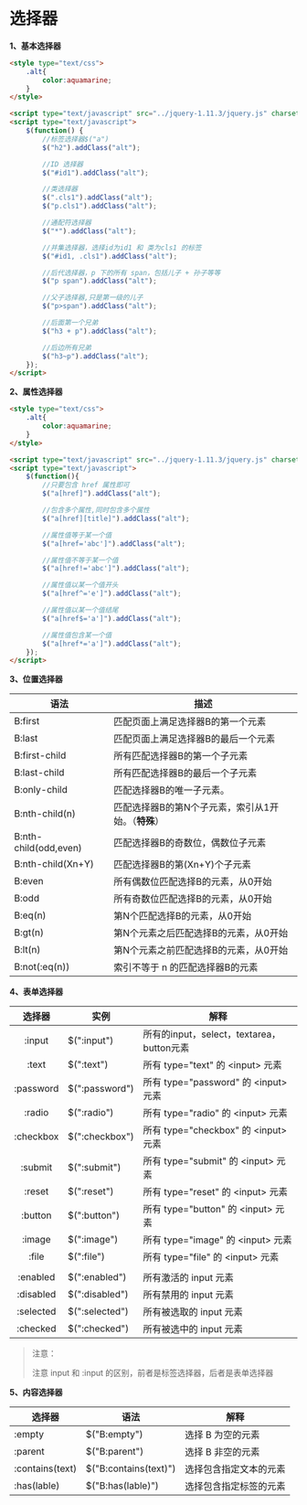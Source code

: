 # 选择器

**1、基本选择器**

~~~html
<style type="text/css">
    .alt{
        color:aquamarine;
    }
</style>

<script type="text/javascript" src="../jquery-1.11.3/jquery.js" charset="utf-8"></script>
<script type="text/javascript">
    $(function() {
        //标签选择器$("a")
        $("h2").addClass("alt");

        //ID 选择器
        $("#id1").addClass("alt");

        //类选择器
        $(".cls1").addClass("alt");
        $("p.cls1").addClass("alt");

        //通配符选择器
        $("*").addClass("alt");

        //并集选择器，选择id为id1 和 类为cls1 的标签
        $("#id1, .cls1").addClass("alt");

        //后代选择器，p 下的所有 span，包括儿子 + 孙子等等
        $("p span").addClass("alt");

        //父子选择器,只是第一级的儿子
        $("p>span").addClass("alt");

        //后面第一个兄弟
        $("h3 + p").addClass("alt");

        //后边所有兄弟
        $("h3~p").addClass("alt");
    });
</script>
~~~

**2、属性选择器**

~~~html
<style type="text/css">
    .alt{
        color:aquamarine;
    }
</style>

<script type="text/javascript" src="../jquery-1.11.3/jquery.js" charset="utf-8"></script>
<script type="text/javascript">
    $(function(){
        //只要包含 href 属性即可
        $("a[href]").addClass("alt");

        //包含多个属性,同时包含多个属性
        $("a[href][title]").addClass("alt");

        //属性值等于某一个值
        $("a[href='abc']").addClass("alt");

        //属性值不等于某一个值
        $("a[href!='abc']").addClass("alt");

        //属性值以某一个值开头
        $("a[href^='e']").addClass("alt");

        //属性值以某一个值结尾
        $("a[href$='a']").addClass("alt");

        //属性值包含某一个值
        $("a[href*='a']").addClass("alt");
    });
</script>
~~~

**3、位置选择器**

| 语法                  | 描述                                                |
| --------------------- | --------------------------------------------------- |
| B:first               | 匹配页面上满足选择器B的第一个元素                   |
| B:last                | 匹配页面上满足选择器B的最后一个元素                 |
| B:first-child         | 所有匹配选择器B的第一个子元素                       |
| B:last-child          | 所有匹配选择器B的最后一个子元素                     |
| B:only-child          | 匹配选择器B的唯一子元素。                           |
| B:nth-child(n)        | 匹配选择器B的第N个子元素，索引从1开始。（**特殊**） |
| B:nth-child(odd,even) | 匹配选择器B的奇数位，偶数位子元素                   |
| B:nth-child(Xn+Y)     | 匹配选择器B的第(Xn+Y)个子元素                       |
| B:even                | 所有偶数位匹配选择B的元素，从0开始                  |
| B:odd                 | 所有奇数位匹配选择B的元素，从0开始                  |
| B:eq(n)               | 第N个匹配选择B的元素，从0开始                       |
| B:gt(n)               | 第N个元素之后匹配选择B的元素，从0开始               |
| B:lt(n)               | 第N个元素之前匹配选择B的元素，从0开始               |
| B:not(:eq(n))         | 索引不等于 n 的匹配选择器B的元素                    |

**4、表单选择器**

|  选择器   | 实例           | 解释                                      |
| :-------: | -------------- | ----------------------------------------- |
|  :input   | $(":input")    | 所有的input，select，textarea，button元素 |
|   :text   | $(":text")     | 所有 type="text" 的 \<input> 元素         |
| :password | $(":password") | 所有 type="password" 的 \<input> 元素     |
|  :radio   | $(":radio")    | 所有 type="radio" 的 \<input> 元素        |
| :checkbox | $(":checkbox") | 所有 type="checkbox" 的 \<input> 元素     |
|  :submit  | $(":submit")   | 所有 type="submit" 的 \<input> 元素       |
|  :reset   | $(":reset")    | 所有 type="reset" 的 \<input> 元素        |
|  :button  | $(":button")   | 所有 type="button" 的 \<input> 元素       |
|  :image   | $(":image")    | 所有 type="image" 的 \<input> 元素        |
|   :file   | $(":file")     | 所有 type="file" 的 \<input> 元素         |
|           |                |                                           |
| :enabled  | $(":enabled")  | 所有激活的 input 元素                     |
| :disabled | $(":disabled") | 所有禁用的 input 元素                     |
| :selected | $(":selected") | 所有被选取的 input 元素                   |
| :checked  | $(":checked")  | 所有被选中的 input 元素                   |

> 注意：
>
> 注意 input 和 :input 的区别，前者是标签选择器，后者是表单选择器

**5、内容选择器**

| 选择器          | 语法                  | 解释                   |
| --------------- | --------------------- | ---------------------- |
| :empty          | $("B:empty")          | 选择 B 为空的元素      |
| :parent         | $("B:parent")         | 选择 B 非空的元素      |
| :contains(text) | $("B:contains(text)") | 选择包含指定文本的元素 |
| :has(lable)     | $("B:has(lable)")     | 选择包含指定标签的元素 |

